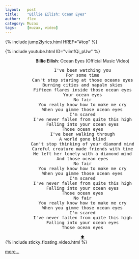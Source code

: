 ```yaml
---
layout:   post
title:    "Billie Eilish: Ocean Eyes"
author:   flex
category: Muzax
tags:     [muzax, video]
---
```


{% include jump2lyrics.html HREF="#top" %}

{% include youtube.html ID="viimfQi_pUw" %}

<!-- break -->

<a id="top"></a>
<div id="lyrics"><div class="lyricsheader"><p><center><b>Billie Eilish</b>: Ocean Eyes (Official Music Video)</center></p></div>

<center><pre>
I've been watching you
For some time
Can't stop staring at those oceans eyes
Burning cities and napalm skies
Fifteen flares inside those ocean eyes
Your ocean eyes
No fair
You really know how to make me cry
When you gimme those ocean eyes
I'm scared
I've never fallen from quite this high
Falling into your ocean eyes
Those ocean eyes
I've been walking through
A world gone blind
Can't stop thinking of your diamond mind
Careful creature made friends with time
He left her lonely with a diamond mind
And those ocean eyes
No fair
You really know how to make me cry
When you gimme those ocean eyes
I'm scared
I've never fallen from quite this high
Falling into your ocean eyes
Those ocean eyes
No fair
You really know how to make me cry
When you gimme those ocean eyes
I'm scared
I've never fallen from quite this high
Falling into your ocean eyes
Those ocean eyes
</pre>
<a href="#top">⬆</a></center></div>

<div class="sticky_floating_video"></div>
{% include sticky_floating_video.html %}

[more...](https://down.freemusicdownloads.world/results?search=ocean+eyes+billie+eilish)